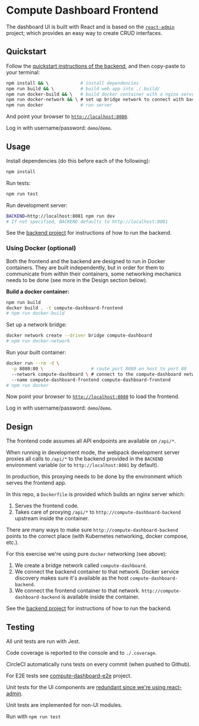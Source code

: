 # Compute Dashboard Frontend

The dashboard UI is built with React and is based on the
[`react-admin`](https://github.com/marmelab/react-admin) project;
which provides an easy way to create CRUD interfaces.

## Quickstart

Follow the [quickstart instructions of the backend](https://github.com/EyalAr/compute-dashboard-backend#quickstart),
and then copy-paste to your terminal:

```sh
npm install && \            # install dependencies
npm run build && \          # build web app into ./.build/
npm run docker-build && \   # build docker container with a nginx server
npm run docker-network && \ # set up bridge network to connect with backend
npm run docker              # run server
```

And point your browser to [`http://localhost:8080`](http://localhost:8080).

Log in with username/password: `demo`/`demo`.

## Usage

Install dependencies (do this before each of the following):

```sh
npm install
```

Run tests:

```sh
npm run test
```

Run development server:

```sh
BACKEND=http://localhost:8081 npm run dev
# If not specified, BACKEND defaults to http://localhost:8081
```

See the [backend project](https://github.com/EyalAr/compute-dashboard-backend)
for instructions of how to run the backend.

### Using Docker (optional)

Both the frontend and the backend are designed to run in Docker containers.
They are built independently, but in order for them to communicate from within
their containers, some networking mechanics needs to be done (see more in the
Design section below).

**Build a docker container:**

```sh
npm run build
docker build . -t compute-dashboard-frontend
# npm run docker-build
```

Set up a network bridge:

```sh
docker network create --driver bridge compute-dashboard
# npm run docker-network
```

Run your built container:

```sh
docker run --rm -d \
  -p 8080:80 \                  # route port 8080 on host to port 80
  --network compute-dashboard \ # connect to the compute-dashboard network
  --name compute-dashboard-frontend compute-dashboard-frontend
# npm run docker
```

Now point your browser to [`http://localhost:8080`](http://localhost:8080) to
load the frontend.

Log in with username/password: `demo`/`demo`.

## Design

The frontend code assumes all API endpoints are available on `/api/*`.

When running in development mode, the webpack development server proxies all
calls to `/api/*` to the backend provided in the `BACKEND` environment variable
(or to `http://localhost:8081` by default).

In production, this proxying needs to be done by the environment which serves
the frontend app.

In this repo, a `Dockerfile` is provided which builds an nginx server which:

1. Serves the frontend code.
2. Takes care of proxying `/api/*` to `http://compute-dashboard-backend`
   upstream inside the container.

There are many ways to make sure `http://compute-dashboard-backend` points to
the correct place (with Kubernetes networking, docker compose, etc.).

For this exercise we're using pure `docker` networking (see above):

1. We create a bridge network called `compute-dashboard`.
2. We connect the backend container to that network. Docker service discovery
   makes sure it's available as the host `compute-dashboard-backend`.
3. We connect the frontend container to that network.
   `http://compute-dashboard-backend` is available inside the container.

See the [backend project](https://github.com/EyalAr/compute-dashboard-backend)
for instructions of how to run the backend.

## Testing

All unit tests are run with Jest.

Code coverage is reported to the console and to `./.coverage`.

CircleCI automatically runs tests on every commit (when pushed to Github).

For E2E tests see [compute-dashboard-e2e](https://github.com/EyalAr/compute-dashboard-e2e)
project.

Unit tests for the UI components are [redundant since we're using react-admin](https://marmelab.com/react-admin/UnitTesting.html).

Unit tests are implemented for non-UI modules.

Run with `npm run test`
